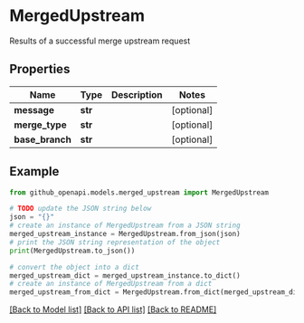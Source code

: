 # MergedUpstream

Results of a successful merge upstream request

## Properties

Name | Type | Description | Notes
------------ | ------------- | ------------- | -------------
**message** | **str** |  | [optional] 
**merge_type** | **str** |  | [optional] 
**base_branch** | **str** |  | [optional] 

## Example

```python
from github_openapi.models.merged_upstream import MergedUpstream

# TODO update the JSON string below
json = "{}"
# create an instance of MergedUpstream from a JSON string
merged_upstream_instance = MergedUpstream.from_json(json)
# print the JSON string representation of the object
print(MergedUpstream.to_json())

# convert the object into a dict
merged_upstream_dict = merged_upstream_instance.to_dict()
# create an instance of MergedUpstream from a dict
merged_upstream_from_dict = MergedUpstream.from_dict(merged_upstream_dict)
```
[[Back to Model list]](../README.md#documentation-for-models) [[Back to API list]](../README.md#documentation-for-api-endpoints) [[Back to README]](../README.md)


